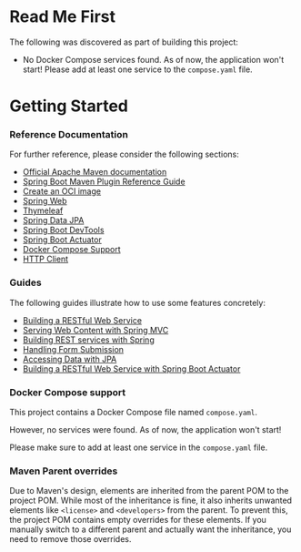 # Read Me First
The following was discovered as part of building this project:

* No Docker Compose services found. As of now, the application won't start! Please add at least one service to the `compose.yaml` file.

# Getting Started

### Reference Documentation
For further reference, please consider the following sections:

* [Official Apache Maven documentation](https://maven.apache.org/guides/index.html)
* [Spring Boot Maven Plugin Reference Guide](https://docs.spring.io/spring-boot/4.0.0-M1/maven-plugin)
* [Create an OCI image](https://docs.spring.io/spring-boot/4.0.0-M1/maven-plugin/build-image.html)
* [Spring Web](https://docs.spring.io/spring-boot/4.0.0-M1/reference/web/servlet.html)
* [Thymeleaf](https://docs.spring.io/spring-boot/4.0.0-M1/reference/web/servlet.html#web.servlet.spring-mvc.template-engines)
* [Spring Data JPA](https://docs.spring.io/spring-boot/4.0.0-M1/reference/data/sql.html#data.sql.jpa-and-spring-data)
* [Spring Boot DevTools](https://docs.spring.io/spring-boot/4.0.0-M1/reference/using/devtools.html)
* [Spring Boot Actuator](https://docs.spring.io/spring-boot/4.0.0-M1/reference/actuator/index.html)
* [Docker Compose Support](https://docs.spring.io/spring-boot/4.0.0-M1/reference/features/dev-services.html#features.dev-services.docker-compose)
* [HTTP Client](https://docs.spring.io/spring-boot/4.0.0-M1/reference/io/rest-client.html#io.rest-client.restclient)

### Guides
The following guides illustrate how to use some features concretely:

* [Building a RESTful Web Service](https://spring.io/guides/gs/rest-service/)
* [Serving Web Content with Spring MVC](https://spring.io/guides/gs/serving-web-content/)
* [Building REST services with Spring](https://spring.io/guides/tutorials/rest/)
* [Handling Form Submission](https://spring.io/guides/gs/handling-form-submission/)
* [Accessing Data with JPA](https://spring.io/guides/gs/accessing-data-jpa/)
* [Building a RESTful Web Service with Spring Boot Actuator](https://spring.io/guides/gs/actuator-service/)

### Docker Compose support
This project contains a Docker Compose file named `compose.yaml`.

However, no services were found. As of now, the application won't start!

Please make sure to add at least one service in the `compose.yaml` file.

### Maven Parent overrides

Due to Maven's design, elements are inherited from the parent POM to the project POM.
While most of the inheritance is fine, it also inherits unwanted elements like `<license>` and `<developers>` from the parent.
To prevent this, the project POM contains empty overrides for these elements.
If you manually switch to a different parent and actually want the inheritance, you need to remove those overrides.


